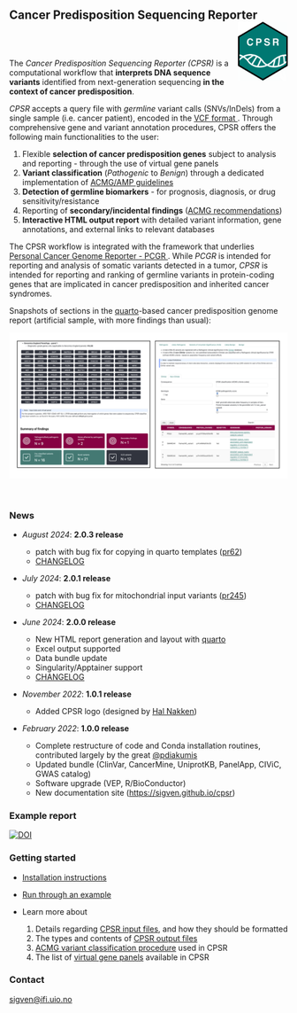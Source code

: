 <br>

## Cancer Predisposition Sequencing Reporter <a href="https://sigven.github.io/cpsr/"><img src="man/figures/logo.png" align="right" height="106" width="90"/></a>

<br><br>

The *Cancer Predisposition Sequencing Reporter (CPSR)* is a computational workflow that **interprets DNA sequence variants** identified from next-generation sequencing **in the context of cancer predisposition**. 

*CPSR* accepts a query file with _germline_ variant calls (SNVs/InDels) from a single sample (i.e. cancer patient), encoded in the [VCF format ](https://samtools.github.io/hts-specs/VCFv4.2.pdf). Through comprehensive gene and variant annotation procedures, CPSR offers the following main functionalities to the user:

1) Flexible **selection of cancer predisposition genes** subject to analysis and reporting - through the use of virtual gene panels
2) **Variant classification** (*Pathogenic* to _Benign_) through a dedicated implementation of [ACMG/AMP guidelines](https://pubmed.ncbi.nlm.nih.gov/25741868/)
3) **Detection of germline biomarkers** - for prognosis, diagnosis, or drug sensitivity/resistance
4) Reporting of **secondary/incidental findings** ([ACMG recommendations](https://pubmed.ncbi.nlm.nih.gov/37347242/))
5) **Interactive HTML output report** with detailed variant information, gene annotations, and external links to relevant databases


The CPSR workflow is integrated with the framework that underlies [Personal Cancer Genome Reporter - PCGR ](https://github.com/sigven/pcgr). While *PCGR* is intended for reporting and analysis of somatic variants detected in a tumor, *CPSR* is intended for reporting and ranking of germline variants in protein-coding genes that are implicated in cancer predisposition and inherited cancer syndromes.

Snapshots of sections in the [quarto](https://quarto.org)-based cancer predisposition genome report (artificial sample, with more findings than usual):

![](img/cpsr_sc.png)

<br>

### News

* *August 2024*: **2.0.3 release**
    - patch with bug fix for copying in quarto templates ([pr62](https://github.com/sigven/cpsr/pull/62))
    - [CHANGELOG](https://sigven.github.io/cpsr/articles/CHANGELOG.html)
    
* *July 2024*: **2.0.1 release**
  - patch with bug fix for mitochondrial input variants ([pr245](https://github.com/sigven/pcgr/pull/245))
  - [CHANGELOG](https://sigven.github.io/cpsr/articles/CHANGELOG.html)

* *June 2024*: **2.0.0 release**
  - New HTML report generation and layout with [quarto](https://quarto.org/)
  - Excel output supported
  - Data bundle update
  - Singularity/Apptainer support
  - [CHANGELOG](http://cpsr.readthedocs.io/en/latest/CHANGELOG.html)

* *November 2022*: **1.0.1 release**
  * Added CPSR logo (designed by [Hal Nakken](https://halvetica.net))

* *February 2022*: **1.0.0 release**
  * Complete restructure of code and Conda installation routines, contributed largely by the great [@pdiakumis](https://github.com/pdiakumis)
  * Updated bundle (ClinVar, CancerMine, UniprotKB, PanelApp, CIViC, GWAS catalog)
  * Software upgrade (VEP, R/BioConductor)
  * New documentation site (https://sigven.github.io/cpsr)


### Example report

[![DOI](https://zenodo.org/badge/DOI/10.5281/zenodo.12734384.svg)](https://doi.org/10.5281/zenodo.12734384)

### Getting started

- [Installation instructions](articles/installation.html)
- [Run through an example](articles/running.html#example-run)
- Learn more about

   1) Details regarding [CPSR input files](articles/input.html), and how they should be formatted 
   2) The types and contents of [CPSR output files](articles/output.html)
   3) [ACMG variant classification procedure](articles/variant_classification.html) used in CPSR
   4) The list of [virtual gene panels](articles/virtual_panels.html) available in CPSR


### Contact

sigven@ifi.uio.no
